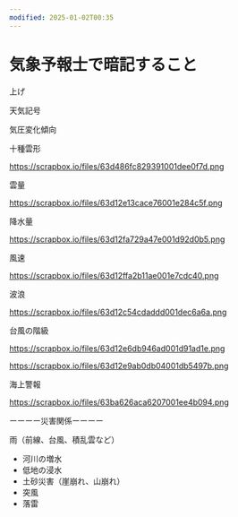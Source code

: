 ```yaml
---
modified: 2025-01-02T00:35
---
```

# 気象予報士で暗記すること

上げ

天気記号

気圧変化傾向

十種雲形

https://scrapbox.io/files/63d486fc829391001dee0f7d.png

雲量

https://scrapbox.io/files/63d12e13cace76001e284c5f.png

降水量

https://scrapbox.io/files/63d12fa729a47e001d92d0b5.png

風速

https://scrapbox.io/files/63d12ffa2b11ae001e7cdc40.png

波浪

https://scrapbox.io/files/63d12c54cdaddd001dec6a6a.png

台風の階級

https://scrapbox.io/files/63d12e6db946ad001d91ad1e.png

https://scrapbox.io/files/63d12e9ab0db04001db5497b.png

海上警報

https://scrapbox.io/files/63ba626aca6207001ee4b094.png

ーーーー災害関係ーーーー

雨（前線、台風、積乱雲など）

- 河川の増水  
- 低地の浸水  
- 土砂災害（崖崩れ、山崩れ）  
- 突風  
- 落雷